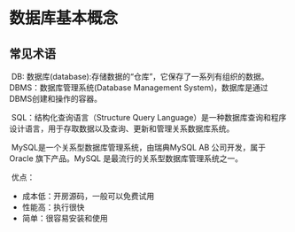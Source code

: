 # 数据库基本概念

## 常见术语

​	DB: 数据库(database):存储数据的“仓库”，它保存了一系列有组织的数据。
​	DBMS：数据库管理系统(Database Management System)，数据库是通过DBMS创建和操作的容器。

​	SQL：结构化查询语言（Structure Query Language）是一种数据库查询和程序设计语言，用于存取数据以及查询、更新和管理关系数据库系统。

​	MySQL是一个关系型数据库管理系统，由瑞典MySQL AB 公司开发，属于 Oracle 旗下产品。MySQL 是最流行的关系型数据库管理系统之一。

​	优点：

- 成本低：开房源码，一般可以免费试用
- 性能高：执行很快
- 简单：很容易安装和使用